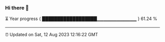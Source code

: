 ### Hi there 👋

⏳ Year progress { ██████████████████▁▁▁▁▁▁▁▁▁▁▁▁ } 61.24 %

---

⏰ Updated on Sat, 12 Aug 2023 12:16:22 GMT
